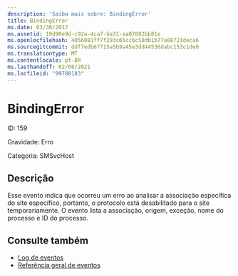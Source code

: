 ```yaml
---
description: 'Saiba mais sobre: BindingError'
title: BindingError
ms.date: 03/30/2017
ms.assetid: 19d90e9d-c92a-4ca7-ba31-aa07882bb81e
ms.openlocfilehash: 4056081ff7f293c65cc6c58db1b77a08721deca6
ms.sourcegitcommit: ddf7edb67715a5b9a45e3dd44536dabc153c1de0
ms.translationtype: MT
ms.contentlocale: pt-BR
ms.lasthandoff: 02/06/2021
ms.locfileid: "99788183"
---
```

# <a name="bindingerror"></a>BindingError

ID: 159  
  
 Gravidade: Erro  
  
 Categoria: SMSvcHost  
  
## <a name="description"></a>Descrição  

 Esse evento indica que ocorreu um erro ao analisar a associação específica do site específico, portanto, o protocolo está desabilitado para o site temporariamente. O evento lista a associação, origem, exceção, nome do processo e ID do processo.  
  
## <a name="see-also"></a>Consulte também

- [Log de eventos](index.md)
- [Referência geral de eventos](events-general-reference.md)
